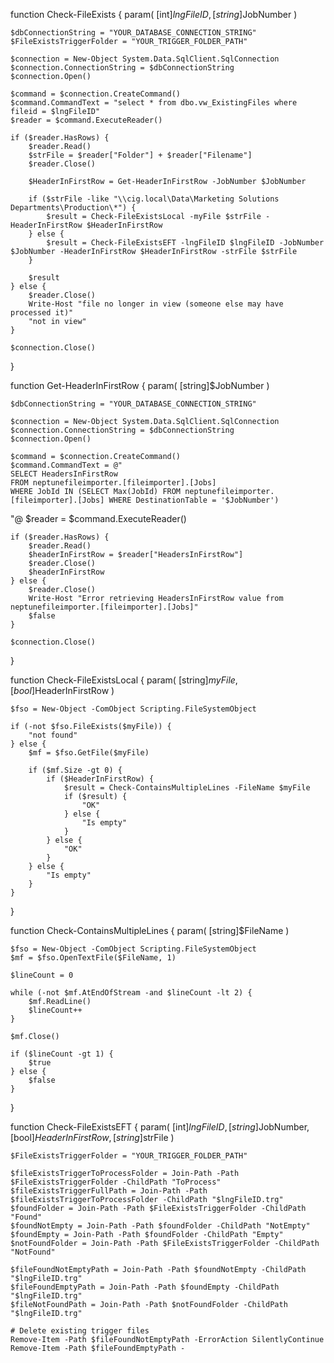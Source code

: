 function Check-FileExists {
    param(
        [int]$lngFileID,
        [string]$JobNumber
    )

    $dbConnectionString = "YOUR_DATABASE_CONNECTION_STRING"
    $FileExistsTriggerFolder = "YOUR_TRIGGER_FOLDER_PATH"

    $connection = New-Object System.Data.SqlClient.SqlConnection
    $connection.ConnectionString = $dbConnectionString
    $connection.Open()

    $command = $connection.CreateCommand()
    $command.CommandText = "select * from dbo.vw_ExistingFiles where fileid = $lngFileID"
    $reader = $command.ExecuteReader()

    if ($reader.HasRows) {
        $reader.Read()
        $strFile = $reader["Folder"] + $reader["Filename"]
        $reader.Close()

        $HeaderInFirstRow = Get-HeaderInFirstRow -JobNumber $JobNumber

        if ($strFile -like "\\cig.local\Data\Marketing Solutions Departments\Production\*") {
            $result = Check-FileExistsLocal -myFile $strFile -HeaderInFirstRow $HeaderInFirstRow
        } else {
            $result = Check-FileExistsEFT -lngFileID $lngFileID -JobNumber $JobNumber -HeaderInFirstRow $HeaderInFirstRow -strFile $strFile
        }

        $result
    } else {
        $reader.Close()
        Write-Host "file no longer in view (someone else may have processed it)"
        "not in view"
    }

    $connection.Close()
}

function Get-HeaderInFirstRow {
    param(
        [string]$JobNumber
    )

    $dbConnectionString = "YOUR_DATABASE_CONNECTION_STRING"

    $connection = New-Object System.Data.SqlClient.SqlConnection
    $connection.ConnectionString = $dbConnectionString
    $connection.Open()

    $command = $connection.CreateCommand()
    $command.CommandText = @"
    SELECT HeadersInFirstRow
    FROM neptunefileimporter.[fileimporter].[Jobs]
    WHERE JobId IN (SELECT Max(JobId) FROM neptunefileimporter.[fileimporter].[Jobs] WHERE DestinationTable = '$JobNumber')
"@
    $reader = $command.ExecuteReader()

    if ($reader.HasRows) {
        $reader.Read()
        $headerInFirstRow = $reader["HeadersInFirstRow"]
        $reader.Close()
        $headerInFirstRow
    } else {
        $reader.Close()
        Write-Host "Error retrieving HeadersInFirstRow value from neptunefileimporter.[fileimporter].[Jobs]"
        $false
    }

    $connection.Close()
}

function Check-FileExistsLocal {
    param(
        [string]$myFile,
        [bool]$HeaderInFirstRow
    )

    $fso = New-Object -ComObject Scripting.FileSystemObject

    if (-not $fso.FileExists($myFile)) {
        "not found"
    } else {
        $mf = $fso.GetFile($myFile)

        if ($mf.Size -gt 0) {
            if ($HeaderInFirstRow) {
                $result = Check-ContainsMultipleLines -FileName $myFile
                if ($result) {
                    "OK"
                } else {
                    "Is empty"
                }
            } else {
                "OK"
            }
        } else {
            "Is empty"
        }
    }
}

function Check-ContainsMultipleLines {
    param(
        [string]$FileName
    )

    $fso = New-Object -ComObject Scripting.FileSystemObject
    $mf = $fso.OpenTextFile($FileName, 1)

    $lineCount = 0

    while (-not $mf.AtEndOfStream -and $lineCount -lt 2) {
        $mf.ReadLine()
        $lineCount++
    }

    $mf.Close()

    if ($lineCount -gt 1) {
        $true
    } else {
        $false
    }
}

function Check-FileExistsEFT {
    param(
        [int]$lngFileID,
        [string]$JobNumber,
        [bool]$HeaderInFirstRow,
        [string]$strFile
    )

    $FileExistsTriggerFolder = "YOUR_TRIGGER_FOLDER_PATH"

    $fileExistsTriggerToProcessFolder = Join-Path -Path $FileExistsTriggerFolder -ChildPath "ToProcess"
    $fileExistsTriggerFullPath = Join-Path -Path $fileExistsTriggerToProcessFolder -ChildPath "$lngFileID.trg"
    $foundFolder = Join-Path -Path $FileExistsTriggerFolder -ChildPath "Found"
    $foundNotEmpty = Join-Path -Path $foundFolder -ChildPath "NotEmpty"
    $foundEmpty = Join-Path -Path $foundFolder -ChildPath "Empty"
    $notFoundFolder = Join-Path -Path $FileExistsTriggerFolder -ChildPath "NotFound"

    $fileFoundNotEmptyPath = Join-Path -Path $foundNotEmpty -ChildPath "$lngFileID.trg"
    $fileFoundEmptyPath = Join-Path -Path $foundEmpty -ChildPath "$lngFileID.trg"
    $fileNotFoundPath = Join-Path -Path $notFoundFolder -ChildPath "$lngFileID.trg"

    # Delete existing trigger files
    Remove-Item -Path $fileFoundNotEmptyPath -ErrorAction SilentlyContinue
    Remove-Item -Path $fileFoundEmptyPath -
